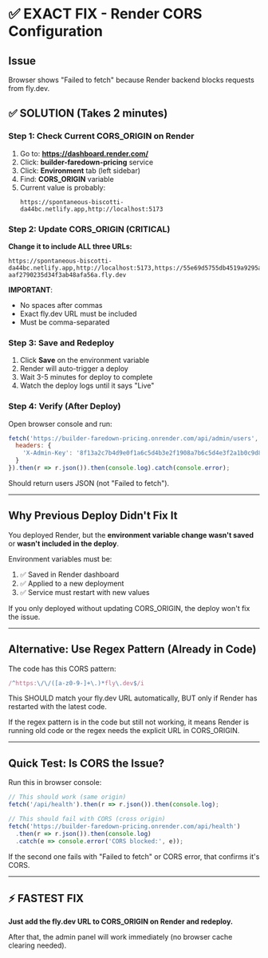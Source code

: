 # ✅ EXACT FIX - Render CORS Configuration

## Issue
Browser shows "Failed to fetch" because Render backend blocks requests from fly.dev.

## ✅ SOLUTION (Takes 2 minutes)

### Step 1: Check Current CORS_ORIGIN on Render

1. Go to: **https://dashboard.render.com/**
2. Click: **builder-faredown-pricing** service
3. Click: **Environment** tab (left sidebar)
4. Find: **CORS_ORIGIN** variable
5. Current value is probably:
   ```
   https://spontaneous-biscotti-da44bc.netlify.app,http://localhost:5173
   ```

### Step 2: Update CORS_ORIGIN (CRITICAL)

**Change it to include ALL three URLs:**
```
https://spontaneous-biscotti-da44bc.netlify.app,http://localhost:5173,https://55e69d5755db4519a9295a29a1a55930-aaf2790235d34f3ab48afa56a.fly.dev
```

**IMPORTANT**: 
- No spaces after commas
- Exact fly.dev URL must be included
- Must be comma-separated

### Step 3: Save and Redeploy

1. Click **Save** on the environment variable
2. Render will auto-trigger a deploy
3. Wait 3-5 minutes for deploy to complete
4. Watch the deploy logs until it says "Live"

### Step 4: Verify (After Deploy)

Open browser console and run:
```javascript
fetch('https://builder-faredown-pricing.onrender.com/api/admin/users', {
  headers: {
    'X-Admin-Key': '8f13a2c7b4d9e0f1a6c5d4b3e2f1908a7b6c5d4e3f2a1b0c9d8e7f6a5b4c3d2e1'
  }
}).then(r => r.json()).then(console.log).catch(console.error);
```

Should return users JSON (not "Failed to fetch").

---

## Why Previous Deploy Didn't Fix It

You deployed Render, but the **environment variable change wasn't saved** or **wasn't included in the deploy**.

Environment variables must be:
1. ✅ Saved in Render dashboard
2. ✅ Applied to a new deployment
3. ✅ Service must restart with new values

If you only deployed without updating CORS_ORIGIN, the deploy won't fix the issue.

---

## Alternative: Use Regex Pattern (Already in Code)

The code has this CORS pattern:
```javascript
/^https:\/\/([a-z0-9-]+\.)*fly\.dev$/i
```

This SHOULD match your fly.dev URL automatically, BUT only if Render has restarted with the latest code.

If the regex pattern is in the code but still not working, it means Render is running old code or the regex needs the explicit URL in CORS_ORIGIN.

---

## Quick Test: Is CORS the Issue?

Run this in browser console:
```javascript
// This should work (same origin)
fetch('/api/health').then(r => r.json()).then(console.log);

// This should fail with CORS (cross origin)
fetch('https://builder-faredown-pricing.onrender.com/api/health')
  .then(r => r.json()).then(console.log)
  .catch(e => console.error('CORS blocked:', e));
```

If the second one fails with "Failed to fetch" or CORS error, that confirms it's CORS.

---

## ⚡ FASTEST FIX

**Just add the fly.dev URL to CORS_ORIGIN on Render and redeploy.**

After that, the admin panel will work immediately (no browser cache clearing needed).
